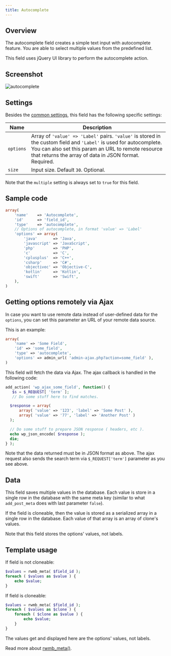 ```yaml
---
title: Autocomplete
---
```


## Overview

The autocomplete field creates a simple text input with autocomplete feature. You are able to select multiple values from the predefined list.

This field uses jQuery UI library to perform the autocomplete action.

## Screenshot

![autocomplete](https://i.imgur.com/zvZI8qs.png)

## Settings

Besides the [common settings](/field-settings/), this field has the following specific settings:

Name | Description
--- | ---
`options` | Array of `'value' => 'Label'` pairs. `'value'` is stored in the custom field and `'Label'` is used for autocomplete. You can also set this param an URL to remote resource that returns the array of data in JSON format. Required.
`size` | Input size. Default `30`. Optional.

Note that the `multiple` setting is always set to `true` for this field.

## Sample code

```php
array(
    'name'    => 'Autocomplete',
    'id'      => 'field_id',
    'type'    => 'autocomplete',
    // Options of autocomplete, in format 'value' => 'Label'
    'options' => array(
        'java'       => 'Java',
        'javascript' => 'JavaScript',
        'php'        => 'PHP',
        'c'          => 'C',
        'cplusplus'  => 'C++',
        'csharp'     => 'C#',
        'objectivec' => 'Objective-C',
        'kotlin'     => 'Kotlin',
        'swift'      => 'Swift',
    ),
)
```

## Getting options remotely via Ajax

In case you want to use remote data instead of user-defined data for the `options`, you can set this parameter an URL of your remote data source.

This is an example:

```php
array(
    'name' => 'Some Field',
    'id' => 'some_field',
    'type' => 'autocomplete',
    'options' => admin_url( 'admin-ajax.php?action=some_field' ),
)
```

This field will fetch the data via Ajax. The ajax callback is handled in the following code:

```php
add_action( 'wp_ajax_some_field', function() {
   $s = $_REQUEST[ 'term' ];
   // Do some stuff here to find matches.

  $response = array(
      array( 'value' => '123', 'label' => 'Some Post' ),
      array( 'value' => '77', 'label' => 'Another Post' )
  );

  // Do some stuff to prepare JSON response ( headers, etc ).
  echo wp_json_encode( $response );
  die;
} );
```

Note that the data returned must be in JSON format as above. The ajax request also sends the search term via `$_REQUEST['term']` parameter as you see above.

## Data

This field saves multiple values in the database. Each value is store in a single row in the database with the same meta key (similar to what `add_post_meta` does with last parameter `false`).

If the field is cloneable, then the value is stored as a serialized array in a single row in the database. Each value of that array is an array of clone's values.

Note that this field stores the options' values, not labels.

## Template usage

If field is not cloneable:

```php
$values = rwmb_meta( $field_id );
foreach ( $values as $value ) {
    echo $value;
}
```

If field is cloneable:

```php
$values = rwmb_meta( $field_id );
foreach ( $values as $clone ) {
    foreach ( $clone as $value ) {
        echo $value;
    }
}
```

The values get and displayed here are the options' values, not labels.

Read more about [rwmb_meta()](/rwmb-meta/).
